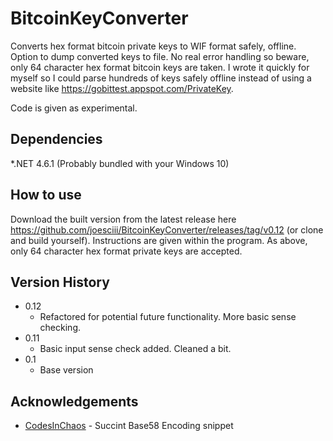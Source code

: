 # BitcoinKeyConverter

Converts hex format bitcoin private keys to WIF format safely, offline. Option to dump converted keys to file.
No real error handling so beware, only 64 character hex format bitcoin keys are taken. I wrote it quickly for myself so I could parse hundreds of keys safely offline instead of using a website like https://gobittest.appspot.com/PrivateKey. 

Code is given as experimental.

## Dependencies

*.NET 4.6.1 (Probably bundled with your Windows 10)

## How to use

Download the built version from the latest release here https://github.com/joesciii/BitcoinKeyConverter/releases/tag/v0.12 (or clone and build yourself). Instructions are given within the program. As above, only 64 character hex format private keys are accepted.

## Version History

* 0.12
    * Refactored for potential future functionality. More basic sense checking.
* 0.11
    * Basic input sense check added. Cleaned a bit.
* 0.1
    * Base version

## Acknowledgements

* [CodesInChaos](https://gist.github.com/CodesInChaos/3175971) - Succint Base58 Encoding snippet




